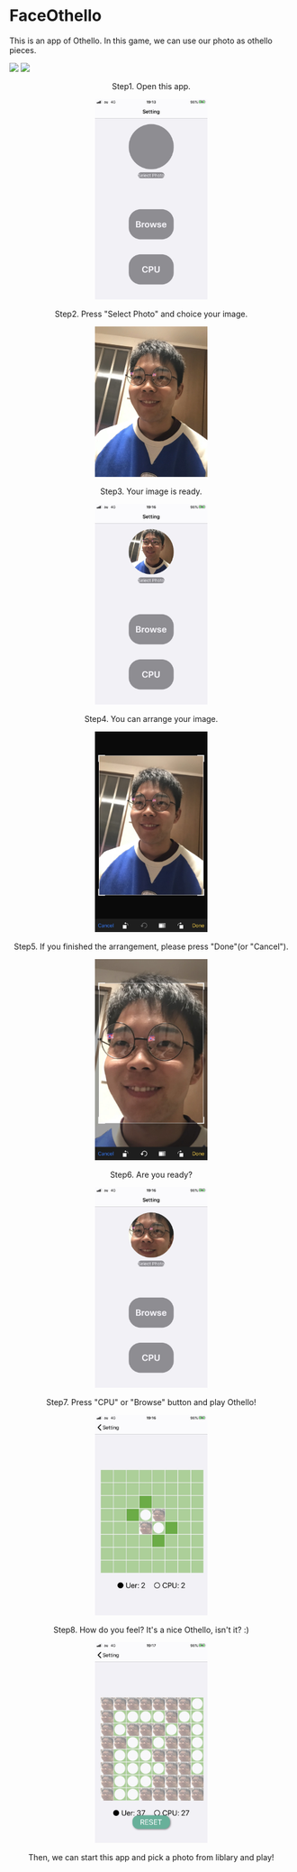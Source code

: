# FaceOthello
This is an app of Othello. In this game, we can use our photo as othello pieces.

<img src="src/face.gif" width="300px"> <img src="src/othello.gif" width="300px">

<div align="center">

Step1.
Open this app.

<img src="src/step1.jpg" alt="step1" title="step1" width="200px">

Step2.
Press "Select Photo" and choice your image.

<img src="src/step2.jpg" alt="step2" title="step2" width="200px">

Step3.
Your image is ready.

<img src="src/step3.jpg" alt="step3" title="step3" width="200px">

Step4.
You can arrange your image.

<img src="src/step4.jpg" alt="step4" title="step4" width="200px">

Step5.
If you finished the arrangement, please press "Done"(or "Cancel").

<img src="src/step5.jpg" alt="step5" title="step5" width="200px">

Step6.
Are you ready?

<img src="src/step6.jpg" alt="step6" title="step6" width="200px">

Step7.
Press "CPU" or "Browse" button and play Othello!

<img src="src/step7.jpg" alt="step7" title="step7" width="200px">

Step8.
How do you feel? It's a nice Othello, isn't it? :)

<img src="src/step8.jpg" alt="step8" title="step8" width="200px">

Then, we can start this app and pick a photo from liblary and play!

</div>
